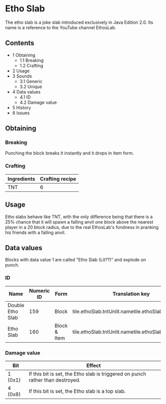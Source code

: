 # Etho Slab
The etho slab is a joke slab introduced exclusively in Java Edition 2.0. Its name is a reference to the YouTube channel EthosLab.

## Contents
- 1 Obtaining
	- 1.1 Breaking
	- 1.2 Crafting
- 2 Usage
- 3 Sounds
	- 3.1 Generic
	- 3.2 Unique
- 4 Data values
	- 4.1 ID
	- 4.2 Damage value
- 5 History
- 6 Issues

## Obtaining
### Breaking
Punching the block breaks it instantly and it drops in item form.

### Crafting
| Ingredients | Crafting recipe |
|-------------|-----------------|
| TNT         | 6               |

## Usage
Etho slabs behave like TNT, with the only difference being that there is a 25% chance that it will spawn a falling anvil one block above the nearest player in a 20 block radius, due to the real EthosLab's fondness in pranking his friends with a falling anvil.

## Data values
Blocks with data value 1 are called "Etho Slab (Lit??)" and explode on punch.

### ID
| Name             | Numeric ID | Form         | Translation key                                      |
|------------------|------------|--------------|------------------------------------------------------|
| Double Etho Slab | 159        | Block        | tile.ethoSlab.tntUnlit.nametile.ethoSlab.tntLit.name |
| Etho Slab        | 160        | Block & Item | tile.ethoSlab.tntUnlit.nametile.ethoSlab.tntLit.name |

### Damage value
| Bit     | Effect                                                                         |
|---------|--------------------------------------------------------------------------------|
| 1 (0x1) | If this bit is set, the Etho slab is triggered on punch rather than destroyed. |
| 4 (0x8) | If this bit is set, the Etho slab is a top slab.                               |

